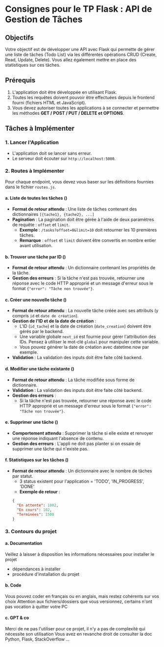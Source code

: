 # Consignes pour le TP Flask : API de Gestion de Tâches

## Objectifs

Votre objectif est de développer une API avec Flask qui permette de gérer une liste de tâches (Todo List) via les différentes opérations CRUD (Create, Read, Update, Delete). Vous allez également mettre en place des statistiques sur ces tâches.

## Prérequis

1. L'application doit être développée en utilisant Flask.
2. Toutes les requêtes doivent pouvoir être effectuées depuis le frontend fourni (fichiers HTML et JavaScript).
3. Vous devez autoriser toutes les applications à se connecter et permettre les méthodes **GET / POST / PUT / DELETE et OPTIONS**.

## Tâches à Implémenter

### 1. **Lancer l'Application**

- L'application doit se lancer sans erreur.
- Le serveur doit écouter sur `http://localhost:5000`.

### 2. **Routes à Implémenter**

Pour chaque endpoint, vous devez vous baser sur les définitions fournies dans le fichier `routes.js`.

#### a. **Liste de toutes les tâches** ()

- **Format de retour attendu** : Une liste de tâches contenant des dictionnaires `[{tache1}, {tache2}, ...]`
- **Pagination** : La pagination doit être gérée à l'aide de deux paramètres de requête : `offset` et `limit`.
  - **Exemple** : `/tasks?offset=0&limit=10` doit retourner les 10 premières tâches.
  - **Remarque** : `offset` et `limit` doivent être convertis en nombre entier avant utilisation.

#### b. **Trouver une tâche par ID** ()

- **Format de retour attendu** : Un dictionnaire contenant les propriétés de la tâche.
- **Gestion des erreurs** : Si la tâche n'est pas trouvée, retourner une réponse avec le code HTTP approprié et un message d'erreur sous le format `{"error": "Tâche non trouvée"}`.

#### c. **Créer une nouvelle tâche** ()

- **Format de retour attendu** : La nouvelle tâche créée avec ses attributs (y compris `id` et `date de création`).
- **Gestion de l'ID et de la date de création** :
  - L'ID (`id_tache`) et la date de création (`date_creation`) doivent être gérés par le backend.
  - Une variable globale `next_id` est fournie pour gérer l'attribution des IDs. Pensez à utiliser le mot-clé `global` pour manipuler cette variable.
  - Vous pouvez générer la date de création avec datetime.now par exemple.
- **Validation** : La validation des inputs doit être faite côté backend.

#### d. **Modifier une tâche existante** ()

- **Format de retour attendu** : La tâche modifiée sous forme de dictionnaire.
- **Validation** : La validation des inputs doit être faite côté backend.
- **Gestion des erreurs** :
  - Si la tâche n'est pas trouvée, retourner une réponse avec le code HTTP approprié et un message d'erreur sous le format `{"error": "Tâche non trouvée"}`.

#### e. **Supprimer une tâche** ()

- **Comportement attendu** : Supprimer la tâche si elle existe et renvoyer une réponse indiquant l'absence de contenu.
- **Gestion des erreurs** : L'appli ne doit pas planter si on essaie de supprimer une tâche qui n'existe pas.

#### f. **Statistiques sur les tâches** ()

- **Format de retour attendu** : Un dictionnaire avec le nombre de tâches par statut.
  - 3 status existent pour l'application = 'TODO', 'IN_PROGRESS', 'DONE'
  - **Exemple de retour** :
  ```json
  {
    "En attente": 1002,
    "En cours": 102,
    "Terminées": 1500
  }
  ```

### 3. **Contours du projet**

#### a. **Documentation**

Veillez à laisser à disposition les informations nécessaires pour installer le projet

- dépendances à installer
- procédure d'installation du projet

#### b. **Code**

Vous pouvez coder en français ou en anglais, mais restez cohérents sur vos choix
Attention aux fichiers/dossiers que vous versionnez, certains n'ont pas vocation à quitter votre PC

#### c. **GPT & co**

Merci de ne pas l'utiliser pour ce projet, il n'y a pas de complexité qui nécessite son utilisation
Vous avez en revanche droit de consulter la doc Python, Flask, StackOverflow ...
